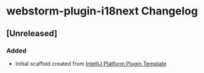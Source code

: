 <!-- Keep a Changelog guide -> https://keepachangelog.com -->

# webstorm-plugin-i18next Changelog

## [Unreleased]
### Added
- Initial scaffold created from [IntelliJ Platform Plugin Template](https://github.com/JetBrains/intellij-platform-plugin-template)
